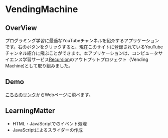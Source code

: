 # VendingMachine

## OverView
プログラミング学習に最適なYouTubeチャンネルを紹介するアプリケーションです。右のボタンをクリックすると、現在このサイトに登録されているYouTubeチャンネル紹介に飛ぶことができます。本アプリケーションは、コンピュータサイエンス学習サービス[Recursion](https://recursionist.io/)のアウトプットプロジェクト（Vending Machine)として取り組みました。

## Demo
[こちらのリンク](https://suuu0122.github.io/VendingMachine/)からWebページに飛べます。

## LearningMatter
* HTML・JavaScriptでのイベント処理
* JavaScriptによるスライダーの作成
